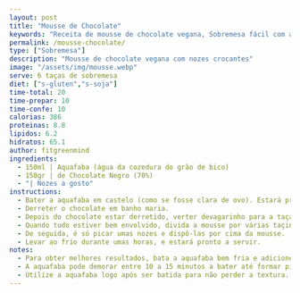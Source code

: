 ```yaml
---
layout: post
title: "Mousse de Chocolate"
keywords: "Receita de mousse de chocolate vegana, Sobremesa fácil com aquafaba, Mousse de chocolate sem glúten, Como fazer mousse de chocolate vegana, Mousse com nozes crocantes, Mousse de Chocolate Vegan, Sobremesa Vegan com Aquafaba, Receita de Mousse sem Ovos, Mousse com Chocolate Negro 70%, Mousse de Chocolate com Nozes, Sobremesa Vegana Fácil e Rápida, Sobremesa sem Lactose e sem Glúten, Como Usar Aquafaba na Cozinha, Como fazer mousse vegan com água do grão de bico, Sobremesas veganas com aquafaba batida, Receitas com chocolate negro e aquafaba, Dicas para mousse vegan firme e cremosa, Receitas veganas para iniciantes com 3 ingredientes, Aquafaba: substituto de claras para sobremesas, Receitas saudáveis e veganas para sobremesa, Sobremesas veganas fáceis, Receitas sem leite e ovos, Receitas de mousse para veganos, Sobremesa saudável com grão de bico, Como bater aquafaba em neve"
permalink: /mousse-chocolate/
type: ["Sobremesa"]
description: "Mousse de chocolate vegana com nozes crocantes"
image: "/assets/img/mousse.webp"
serve: 6 taças de sobremesa
diet: ["s-gluten","s-soja"]
time-total: 20
time-prepar: 10
time-confe: 10
calorias: 386
proteinas: 8.8
lipidos: 6.2
hidratos: 65.1
author: fitgreenmind
ingredients: 
  - 150ml | Aquafaba (água da cozedura do grão de bico)
  - 150gr | de Chocolate Negro (70%)
  - "| Nozes a gosto"
instructions:
  - Bater a aquafaba em castelo (como se fosse clara de ovo). Estará pronto quando for possível virar a taça sem que o conteúdo caia.
  - Derreter o chocolate em banho maria.
  - Depois do chocolate estar derretido, verter devagarinho para a taça onde a aquafaba foi batida. Ir envolvendo.
  - Quando tudo estiver bem envolvido, divida a mousse por várias taçinhas.
  - De seguida, é só picar umas nozes e dispô-las por cima da mousse.
  - Levar ao frio durante umas horas, e estará pronto a servir.
notes:
  - Para obter melhores resultados, bata a aquafaba bem fria e adicione um pouco de sumo de limão, o que ajudará a obter uma textura mais firme.
  - A aquafaba pode demorar entre 10 a 15 minutos a bater até formar picos firmes.
  - Utilize a aquafaba logo após ser batida para não perder a textura.
---
```

